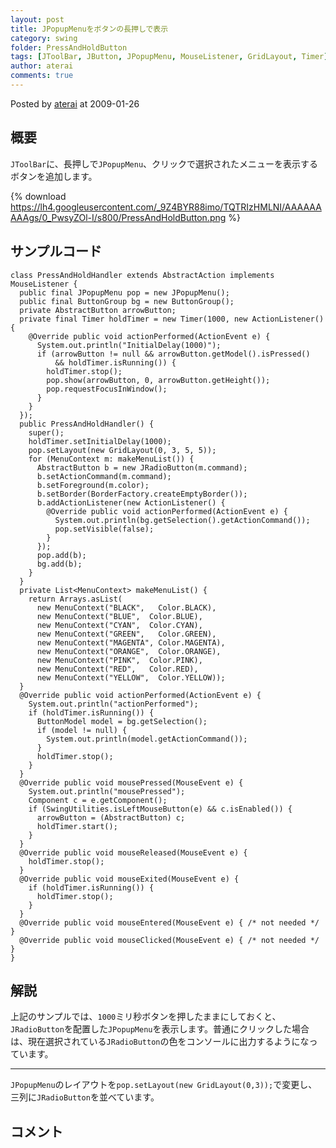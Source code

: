 ```yaml
---
layout: post
title: JPopupMenuをボタンの長押しで表示
category: swing
folder: PressAndHoldButton
tags: [JToolBar, JButton, JPopupMenu, MouseListener, GridLayout, Timer]
author: aterai
comments: true
---
```


Posted by [aterai](http://terai.xrea.jp/aterai.html) at 2009-01-26

## 概要
`JToolBar`に、長押しで`JPopupMenu`、クリックで選択されたメニューを表示するボタンを追加します。

{% download https://lh4.googleusercontent.com/_9Z4BYR88imo/TQTRIzHMLNI/AAAAAAAAAgs/0_PwsyZOl-I/s800/PressAndHoldButton.png %}

## サンプルコード
<pre class="prettyprint"><code>class PressAndHoldHandler extends AbstractAction implements MouseListener {
  public final JPopupMenu pop = new JPopupMenu();
  public final ButtonGroup bg = new ButtonGroup();
  private AbstractButton arrowButton;
  private final Timer holdTimer = new Timer(1000, new ActionListener() {
    @Override public void actionPerformed(ActionEvent e) {
      System.out.println("InitialDelay(1000)");
      if (arrowButton != null &amp;&amp; arrowButton.getModel().isPressed()
          &amp;&amp; holdTimer.isRunning()) {
        holdTimer.stop();
        pop.show(arrowButton, 0, arrowButton.getHeight());
        pop.requestFocusInWindow();
      }
    }
  });
  public PressAndHoldHandler() {
    super();
    holdTimer.setInitialDelay(1000);
    pop.setLayout(new GridLayout(0, 3, 5, 5));
    for (MenuContext m: makeMenuList()) {
      AbstractButton b = new JRadioButton(m.command);
      b.setActionCommand(m.command);
      b.setForeground(m.color);
      b.setBorder(BorderFactory.createEmptyBorder());
      b.addActionListener(new ActionListener() {
        @Override public void actionPerformed(ActionEvent e) {
          System.out.println(bg.getSelection().getActionCommand());
          pop.setVisible(false);
        }
      });
      pop.add(b);
      bg.add(b);
    }
  }
  private List&lt;MenuContext&gt; makeMenuList() {
    return Arrays.asList(
      new MenuContext("BLACK",   Color.BLACK),
      new MenuContext("BLUE",  Color.BLUE),
      new MenuContext("CYAN",  Color.CYAN),
      new MenuContext("GREEN",   Color.GREEN),
      new MenuContext("MAGENTA", Color.MAGENTA),
      new MenuContext("ORANGE",  Color.ORANGE),
      new MenuContext("PINK",  Color.PINK),
      new MenuContext("RED",   Color.RED),
      new MenuContext("YELLOW",  Color.YELLOW));
  }
  @Override public void actionPerformed(ActionEvent e) {
    System.out.println("actionPerformed");
    if (holdTimer.isRunning()) {
      ButtonModel model = bg.getSelection();
      if (model != null) {
        System.out.println(model.getActionCommand());
      }
      holdTimer.stop();
    }
  }
  @Override public void mousePressed(MouseEvent e) {
    System.out.println("mousePressed");
    Component c = e.getComponent();
    if (SwingUtilities.isLeftMouseButton(e) &amp;&amp; c.isEnabled()) {
      arrowButton = (AbstractButton) c;
      holdTimer.start();
    }
  }
  @Override public void mouseReleased(MouseEvent e) {
    holdTimer.stop();
  }
  @Override public void mouseExited(MouseEvent e) {
    if (holdTimer.isRunning()) {
      holdTimer.stop();
    }
  }
  @Override public void mouseEntered(MouseEvent e) { /* not needed */ }
  @Override public void mouseClicked(MouseEvent e) { /* not needed */ }
}
</code></pre>

## 解説
上記のサンプルでは、`1000`ミリ秒ボタンを押したままにしておくと、`JRadioButton`を配置した`JPopupMenu`を表示します。普通にクリックした場合は、現在選択されている`JRadioButton`の色をコンソールに出力するようになっています。

- - - -
`JPopupMenu`のレイアウトを`pop.setLayout(new GridLayout(0,3));`で変更し、三列に`JRadioButton`を並べています。

## コメント
